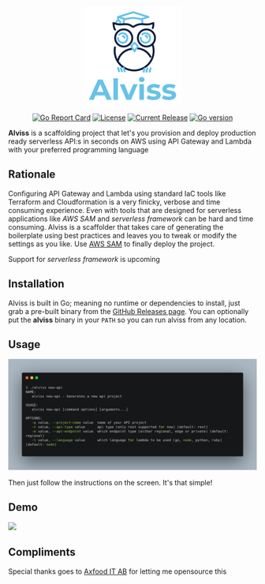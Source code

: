 <p align="center"><a href="https://github.com/rogerwelin/alviss"><img src="logo.png" alt="alviss"></a></p>
<p align="center">
  <a href="https://goreportcard.com/badge/github.com/rogerwelin/alviss"><img src="https://goreportcard.com/badge/github.com/rogerwelin/alviss" alt="Go Report Card"></a>
  <a href="https://github.com/rogerwelin/alviss/blob/master/LICENSE"><img src="https://img.shields.io/github/license/rogerwelin/alviss" alt="License"></a>
  <a href="https://github.com/rogerwelin/alviss/releases"><img src="https://img.shields.io/github/v/release/rogerwelin/alviss.svg" alt="Current Release"></a>
  <a href="https://github.com/rogerwelin/alviss/blob/master/go.mod"><img src="https://img.shields.io/github/go-mod/go-version/rogerwelin/alviss" alt="Go version"></a>
</p>


**Alviss** is a scaffolding project that let's you provision and deploy production ready serverless API:s in seconds on AWS using API Gateway and Lambda with your preferred programming language


Rationale
--------
Configuring API Gateway and Lambda using standard IaC tools like Terraform and Cloudformation is a very finicky, verbose and time consuming experience. Even with tools that are designed for serverless applications like *AWS SAM* and *serverless framework* can be hard and time consuming. Alviss is a scaffolder that takes care of generating the boilerplate using best practices and leaves you to tweak or modify the settings as you like. Use [AWS SAM](https://docs.aws.amazon.com/serverless-application-model/latest/developerguide/what-is-sam.html) to finally deploy the project.

Support for *serverless framework* is upcoming


Installation
--------
Alviss is built in Go; meaning no runtime or dependencies to install, just grab a pre-built binary from the [GitHub Releases page](https://github.com/rogerwelin/alviss/releases). You can optionally put the **alviss** binary in your `PATH` so you can run alviss from any location.


Usage
--------

<p align="center"><a href="https://github.com/rogerwelin/alviss"><img src="alviss.png" alt="alviss"></a></p>

Then just follow the instructions on the screen. It's that simple!


Demo
--------

<img src="https://i.imgur.com/Zy8PG73.gif" />


Compliments
--------
Special thanks goes to [Axfood IT AB](https://www.axfood.se/) for letting me opensource this


